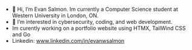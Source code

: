 - 👋 Hi, I’m Evan Salmon. Im currently a Computer Science student at Western University in London, ON. 
- 👀 I’m interested in cybersecurity, coding, and web development.
- Im curently working on a portfolio website using HTMX, TailWind CSS and Go
- Linkedin: www.linkedin.com/in/evanwsalmon

<!---
RoyalSalm0n/RoyalSalm0n is
a ✨ special ✨ repository because its `README.md` (this file) appears on your GitHub profile.
You can click the Preview link to take a look at your changes.
--->
